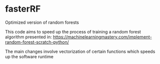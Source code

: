 # fasterRF
Optimized version of random forests

This code aims to speed up the process of training a random forest algorithm presented in: https://machinelearningmastery.com/implement-random-forest-scratch-python/

The main changes involve vectorization of certain functions which speeds up the software runtime
